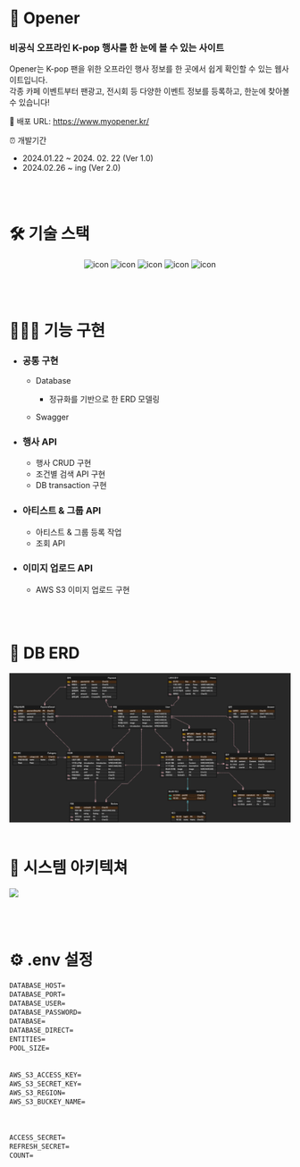 # 🎉 Opener
### 비공식 오프라인 K-pop 행사를 한 눈에 볼 수 있는 사이트

Opener는 K-pop 팬을 위한 오프라인 행사 정보를 한 곳에서 쉽게 확인할 수 있는 웹사이트입니다.<br/>
각종 카페 이벤트부터 팬광고, 전시회 등 다양한 이벤트 정보를 등록하고, 한눈에 찾아볼 수 있습니다!<br/>

🙌 배포 URL: https://www.myopener.kr/

⏰ 개발기간
- 2024.01.22 ~ 2024. 02. 22 (Ver 1.0)
- 2024.02.26 ~ ing (Ver 2.0)

<br/>
<br/>

# 🛠 기술 스택
<p align="center">
<img alt= "icon" wide="65" height="65" src ="https://docs.nestjs.com/assets/logo-small.svg">
<img alt= "icon" wide="80" height="80" src ="https://techstack-generator.vercel.app/ts-icon.svg">
<img alt= "icon" wide="65" height="65" src ="https://techstack-generator.vercel.app/mysql-icon.svg">
<img alt= "icon" wide="65" height="65" src ="https://techstack-generator.vercel.app/restapi-icon.svg">
<img alt= "icon" wide="65" height="65" src ="https://upload.wikimedia.org/wikipedia/commons/thumb/9/93/Amazon_Web_Services_Logo.svg/2560px-Amazon_Web_Services_Logo.svg.png">
</p>

<br/>
<br/>

# 👩🏻‍💻 기능 구현
- ### 공통 구현
  - Database
    - 정규화를 기반으로 한 ERD 모델링
 
  - Swagger

- ### 행사 API
  - 행사 CRUD 구현
  - 조건별 검색 API 구현
  - DB transaction 구현

- ### 아티스트 & 그룹 API
  -  아티스트 & 그룹 등록 작업
  -  조회 API

- ### 이미지 업로드 API
  - AWS S3 이미지 업로드 구현 


<br/>
<br/>

# 🔎 DB ERD
<img wide="100%"  src ="https://github.com/yjin-01/cumadi-server/blob/main/public/mcb_ERD.png?raw=true">

<br/>
<br/>

# 🔗 시스템 아키텍쳐
<img wide="100%"  src ="![image](https://github.com/yjin-01/Opener/assets/92343369/6ef80e94-0cb5-4eb0-9d99-1fdb4d080782)
">

<br/>
<br/>


# ⚙️ .env 설정

```
DATABASE_HOST=
DATABASE_PORT=
DATABASE_USER=
DATABASE_PASSWORD=
DATABASE=
DATABASE_DIRECT=
ENTITIES=
POOL_SIZE=


AWS_S3_ACCESS_KEY=
AWS_S3_SECRET_KEY=
AWS_S3_REGION=
AWS_S3_BUCKEY_NAME=



ACCESS_SECRET=
REFRESH_SECRET=
COUNT=
```



